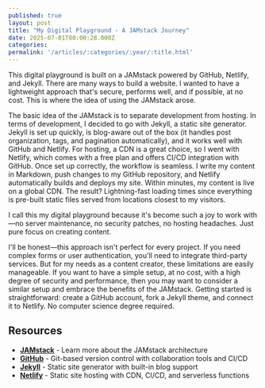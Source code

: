 ```yaml
---
published: true
layout: post
title: "My Digital Playground - A JAMstack Journey"
date: 2025-07-01T00:00:28.000Z
categories:
permalink: '/articles/:categories/:year/:title.html'
---
```

This digital playground is built on a JAMstack powered by GitHub, Netlify, and Jekyll.
There are many ways to build a website. I wanted to have a lightweight approach that's secure, performs well, and if possible, at no cost. This is where the idea of using the JAMstack arose.

<!--End of Excerpt-->

The basic idea of the JAMstack is to separate development from hosting. In terms of development, I decided to go with Jekyll, a static site generator. Jekyll is set up quickly, is blog-aware out of the box (it handles post organization, tags, and pagination automatically), and it works well with GitHub and Netlify. For hosting, a CDN is a great choice, so I went with Netlify, which comes with a free plan and offers CI/CD integration with GitHub.
Once set up correctly, the workflow is seamless. I write my content in Markdown, push changes to my GitHub repository, and Netlify automatically builds and deploys my site. Within minutes, my content is live on a global CDN. The result? Lightning-fast loading times since everything is pre-built static files served from locations closest to my visitors.

I call this my digital playground because it's become such a joy to work with—no server maintenance, no security patches, no hosting headaches. Just pure focus on creating content.

I'll be honest—this approach isn't perfect for every project. If you need complex forms or user authentication, you'll need to integrate third-party services. But for my needs as a content creator, these limitations are easily manageable.
If you want to have a simple setup, at no cost, with a high degree of security and performance, then you may want to consider a similar setup and embrace the benefits of the JAMstack. Getting started is straightforward: create a GitHub account, fork a Jekyll theme, and connect it to Netlify. No computer science degree required.

## Resources
- **[JAMstack](https://jamstack.org)** - Learn more about the JAMstack architecture
- **[GitHub](https://github.com)** - Git-based version control with collaboration tools and CI/CD
- **[Jekyll](https://jekyllrb.com)** - Static site generator with built-in blog support
- **[Netlify](https://netlify.com)** - Static site hosting with CDN, CI/CD, and serverless functions
